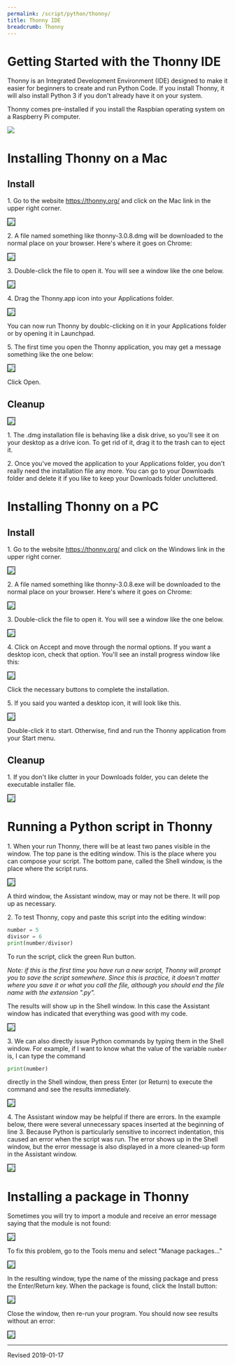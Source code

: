 ```yaml
---
permalink: /script/python/thonny/
title: Thonny IDE
breadcrumb: Thonny
---
```


# Getting Started with the Thonny IDE

Thonny is an Integrated Development Environment (IDE) designed to make it easier for beginners to create and run Python Code.  If you install Thonny, it will also install Python 3 if you don't already have it on your system.

Thonny comes pre-installed if you install the Raspbian operating system on a Raspberry Pi computer.

<img src="../images/thonny-raspberry-pi.jpg">

# Installing Thonny on a Mac

## Install

1\. Go to the website <https://thonny.org/> and click on the Mac link in the upper right corner.

<img src="../images/thonny-1mac.png" style="border:1px solid black">

2\. A file named something like thonny-3.0.8.dmg will be downloaded to the normal place on your browser.  Here's where it goes on Chrome:

<img src="../images/thonny-2.png" style="border:1px solid black">

3\. Double-click the file to open it.  You will see a window like the one below.  

<img src="../images/thonny-3.png" style="border:1px solid black">

4\. Drag the Thonny.app icon into your Applications folder.  

<img src="../images/thonny-5.png" style="border:1px solid black">

You can now run Thonny by doublc-clicking on it in your Applications folder or by opening it in Launchpad.

5\. The first time you open the Thonny application, you may get a message something like the one below:  

<img src="../images/thonny-4.png" style="border:1px solid black">

Click Open.

## Cleanup

<img src="../images/thonny-6.png" style="border:1px solid black">

1\. The .dmg installation file is behaving like a disk drive, so you'll see it on your desktop as a drive icon.  To get rid of it, drag it to the trash can to eject it.

2\. Once you've moved the application to your Applications folder, you don't really need the installation file any more.  You can go to your Downloads folder and delete it if you like to keep your Downloads folder uncluttered.

# Installing Thonny on a PC

## Install

1\. Go to the website <https://thonny.org/> and click on the Windows link in the upper right corner.

<img src="../images/thonny-1pc.png" style="border:1px solid black">

2\. A file named something like thonny-3.0.8.exe will be downloaded to the normal place on your browser.  Here's where it goes on Chrome:

<img src="../images/thonny-10.png" style="border:1px solid black">

3\. Double-click the file to open it.  You will see a window like the one below.  

<img src="../images/thonny-11.png" style="border:1px solid black">

4\. Click on Accept and move through the normal options.  If you want a desktop icon, check that option.  You'll see an install progress window like this:

<img src="../images/thonny-12.png" style="border:1px solid black">

Click the necessary buttons to complete the installation.

5\. If you said you wanted a desktop icon, it will look like this.  

<img src="../images/thonny-13.png" style="border:1px solid black">

Double-click it to start.  Otherwise, find and run the Thonny application from your Start menu.

## Cleanup

1\. If you don't like clutter in your Downloads folder, you can delete the executable installer file.

<img src="../images/thonny-14.png" style="border:1px solid black">

# Running a Python script in Thonny

1\. When your run Thonny, there will be at least two panes visible in the window.  The top pane is the editing window.  This is the place where you can compose your script.  The bottom pane, called the Shell window, is the place where the script runs.

<img src="../images/thonny-7.png" style="border:1px solid black">

A third window, the Assistant window, may or may not be there.  It will pop up as necessary.

2\. To test Thonny, copy and paste this script into the editing window:

```python
number = 5
divisor = 6
print(number/divisor)
```

To run the script, click the green Run button.  

*Note: if this is the first time you have run a new script, Thonny will prompt you to save the script somewhere.  Since this is practice, it doesn't matter where you save it or what you call the file, although you should end the file name with the extension ".py".*

The results will show up in the Shell window.  In this case the Assistant window has indicated that everything was good with my code.

<img src="../images/thonny-8.png" style="border:1px solid black">

3\. We can also directly issue Python commands by typing them in the Shell window.  For example, if I want to know what the value of the variable `number` is, I can type the command

```python
print(number)
```

directly in the Shell window, then press Enter (or Return) to execute the command and see the results immediately.  

<img src="../images/thonny-9.png" style="border:1px solid black">

4\. The Assistant window may be helpful if there are errors.  In the example below, there were several unnecessary spaces inserted at the beginning of line 3.  Because Python is particularly sensitive to incorrect indentation, this caused an error when the script was run.  The error shows up in the Shell window, but the error message is also displayed in a more cleaned-up form in the Assistant window.

<img src="../images/thonny-9a.png" style="border:1px solid black">

# Installing a package in Thonny

Sometimes you will try to import a module and receive an error message saying that the module is not found:

<img src="../images/thonny-no-numpy.png" style="border:1px solid black">

To fix this problem, go to the Tools menu and select "Manage packages..."

<img src="../images/thonny-menu-numpy.png" style="border:1px solid black">

In the resulting window, type the name of the missing package and press the Enter/Return key.  When the package is found, click the Install button:

<img src="../images/thonny-find-numpy.png" style="border:1px solid black">

Close the window, then re-run your program.  You should now see results without an error:

<img src="../images/thonny-numpy-success.png" style="border:1px solid black">



----
Revised 2019-01-17
